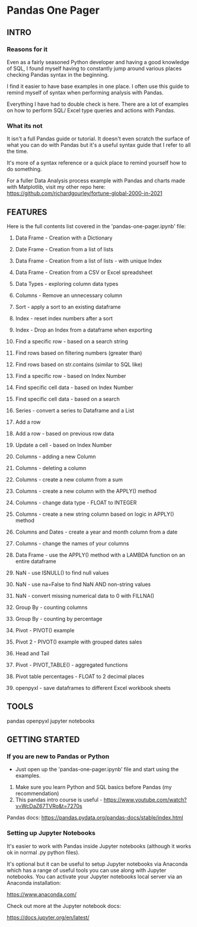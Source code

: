 # Pandas One Pager

## INTRO

### Reasons for it

Even as a fairly seasoned Python developer and having a good knowledge of SQL, I found myself having to constantly jump around various places checking Pandas syntax in the beginning.

I find it easier to have base examples in one place. I often use this guide to remind myself of syntax when performing analysis with Pandas.

Everything I have had to double check is here. There are a lot of examples on how to perform SQL/ Excel type queries and actions with Pandas.

### What its not

It isn't a full Pandas guide or tutorial.  It doesn't even scratch the surface of what you can do with Pandas but it's a useful syntax guide that I refer to all the time.

It's more of a syntax reference or a quick place to remind yourself how to do something.

For a fuller Data Analysis process example with Pandas and charts made with Matplotlib, visit my other repo here:
https://github.com/richardgourley/fortune-global-2000-in-2021

## FEATURES
Here is the full contents list covered in the 'pandas-one-pager.ipynb' file:

1. Data Frame - Creation with a Dictionary

2. Date Frame - Creation from a list of lists

3. Data Frame - Creation from a list of lists - with unique Index

4. Data Frame - Creation from a CSV or Excel spreadsheet

5. Data Types - exploring column data types

6. Columns - Remove an unnecessary column

7. Sort - apply a sort to an existing dataframe

8. Index - reset index numbers after a sort

9. Index - Drop an Index from a dataframe when exporting

10. Find a specific row - based on a search string

11. Find rows based on filtering numbers (greater than)

12. Find rows based on str.contains (similar to SQL like)

13. Find a specific row - based on Index Number

14. Find specific cell data - based on Index Number

15. Find specific cell data - based on a search

16. Series - convert a series to Dataframe and a List

17. Add a row

18. Add a row - based on previous row data

19. Update a cell - based on Index Number

20. Columns - adding a new Column

21. Columns - deleting a column

22. Columns - create a new column from a sum

23. Columns - create a new column with the APPLY() method

24. Columns - change data type - FLOAT to INTEGER

25. Columns - create a new string column based on logic in APPLY() method

26. Columns and Dates - create a year and month column from a date

27. Columns - change the names of your columns

28. Data Frame - use the APPLY() method with a LAMBDA function on an entire dataframe

29. NaN - use ISNULL() to find null values

30. NaN - use na=False to find NaN AND non-string values

31. NaN - convert missing numerical data to 0 with FILLNA()

32. Group By - counting columns

33. Group By - counting by percentage

34. Pivot - PIVOT() example

35. Pivot 2 - PIVOT() example with grouped dates sales

36. Head and Tail

37. Pivot - PIVOT_TABLE() - aggregated functions

38. Pivot table percentages - FLOAT to 2 decimal places

39. openpyxl - save dataframes to different Excel workbook sheets

## TOOLS
pandas
openpyxl
jupyter notebooks

## GETTING STARTED

### If you are new to Pandas or Python

- Just open up the 'pandas-one-pager.ipynb' file and start using the examples.

1. Make sure you learn Python and SQL basics before Pandas (my recommendation)
2. This pandas intro course is useful - https://www.youtube.com/watch?v=WcDaZ67TVRo&t=7270s

Pandas docs:
https://pandas.pydata.org/pandas-docs/stable/index.html

### Setting up Jupyter Notebooks

It's easier to work with Pandas inside Jupyter notebooks (although it works ok in normal .py python files). 

It's optional but it can be useful to setup Jupyter notebooks via Anaconda which has a range of useful tools you can use along with Jupyter notebooks.  You can activate your Jupyter notebooks local server via an Anaconda installation:

https://www.anaconda.com/

Check out more at the Jupyter notebook docs:

https://docs.jupyter.org/en/latest/ 
